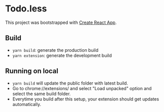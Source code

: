 # Todo.less

This project was bootstrapped with [Create React App](https://github.com/facebookincubator/create-react-app).

## Build

- `yarn build`: generate the production build
- `yarn extension`: generate the development build

## Running on local

- `yarn build` will update the public folder with latest build.
- Go to chrome://extensions/ and select "Load unpacked" option and select the same build folder.
- Everytime you build after this setup, your extension should get updates automatically.


